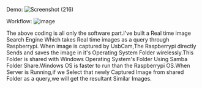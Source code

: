 Demo:
![Screenshot (216)](https://github.com/johny4s/Content-Based-Image-Retrieval/assets/102698461/129d3c7b-f8e6-4869-abdd-0545a2e8e51d)

Workflow:
![image](https://github.com/johny4s/Content-Based-Image-Retrieval/assets/102698461/359928ee-0d6c-4dc3-9817-ebc325c7c91d)


The above coding is all only the software part.I've built a Real time image Search Engine Which takes Real time images as a query through Raspberrypi.
When image is captured by UsbCam,The Raspberrypi directly Sends and saves the image in it's Operating System Folder wirelessly.This Folder is shared with Windows Operating System's Folder Using Samba Folder Share.Windows OS is faster to run than the Raspberrypi OS.When Server is Running,if we Select that newly Captured Image from shared Folder as a query,we will get the resultant Similar Images.

